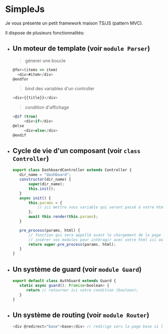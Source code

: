# SimpleJs
 
Je vous présente un petit framework maison TS/JS (pattern MVC).

Il dispose de plusieurs fonctionnalités:

- ## Un moteur de template (voir `module Parser`)
  > génerer une boucle
  ```js
  @for=(items => item)
    <div>#item</div>
  @endfor
  ```
  > bind des variables d'un controller
  ```js
  <div>{{title}}</div> 
  ```
  > condition d'affichage 
  ```js
  <@if (true)
       <div>if</div>
  @else
       <div>else</div>
  @endif
  ```
  
- ## Cycle de vie d'un composant (voir `class Controller`)
   ```js
   export class DashboardController extends Controller {
      dir_name = "dashboard";
      constructor(dir_name) {
          super(dir_name);
          this.init();
      }
      async init() {
          this.params = {
              // ici mettre vous variable qui seront passé à votre html
          };
          await this.render(this.params);
      }
 
      pre_process(params, html) {
          // fonction qui sera appellé avant le chargement de la page
          // insérer vos modules pour intéragir avec votre html ici ou  rendre une page basique html
          return super.pre_process(params, html);
      }
   }
  ```
- ## Un système de guard (voir `module Guard`)
  ```js
  export default class AuthGuard extends Guard {
     static async guard(): Promise<boolean> {
        return // retourner ici votre condition (boolean);
     }
  }
  ```
- ## Un système de routing (voir `module Router`)
  ```js
  <div @redirect="base">base</div> // redirige vers la page base si le composant existe
  ```
  
